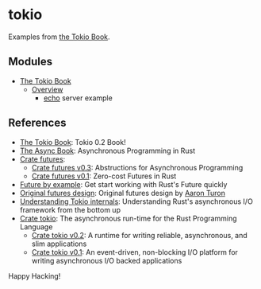 # tokio

Examples from [the Tokio Book].

## Modules

- [The Tokio Book]
  - [Overview]
    - [echo] server example

[overview]: https://github.com/tokio-rs/book/blob/master/overview.md
[echo]: examples/echo.rs

## References

- [The Tokio Book]: Tokio 0.2 Book!
- [The Async Book]: Asynchronous Programming in Rust
- [Crate futures]:
  - [Crate futures v0.3]: Abstructions for Asynchronous Programming
  - [Crate futures v0.1]: Zero-cost Futures in Rust
- [Future by example]: Get start working with Rust's Future quickly
- [Original futures design]: Original futures design by [Aaron Turon]
- [Understanding Tokio internals]: Understanding Rust's asynchronous I/O framework from the bottom up
- [Crate tokio]: The asynchronous run-time for the Rust Programming Language
  - [Crate tokio v0.2]: A runtime for writing reliable, asynchronous, and slim applications
  - [Crate tokio v0.1]: An event-driven, non-blocking I/O platform for writing asynchronous I/O backed applications

[the tokio book]: https://github.com/tokio-rs/book/blob/master/SUMMARY.md
[the async book]: https://rust-lang.github.io/async-book/
[crate futures]: http://futures.rs/
[crate futures v0.3]: https://docs.rs/futures/0.3.1/
[crate futures v0.1]: https://docs.rs/futures/0.1.29/
[future by example]: https://docs.rs/future-by-example/0.1.0/future_by_example/
[original futures design]: https://aturon.github.io/blog/2016/09/07/futures-design/
[Aaron Turon]: https://aturon.github.io/blog/
[understanding tokio internals]: https://cafbit.com/post/tokio_internals/
[crate tokio]: https://tokio.rs/
[crate tokio v0.2]: https://docs.rs/tokio/0.2.0-alpha.6/tokio/
[crate tokio v0.1]: https://docs.rs/tokio/0.1.22/tokio/

Happy Hacking!
